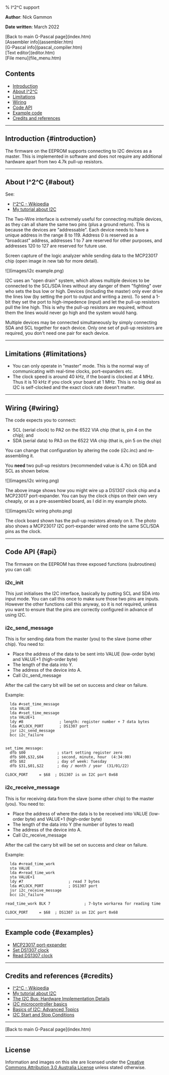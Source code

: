 % I^2^C support

**Author**: Nick Gammon

**Date written**: March 2022

<div class='quick_link'> [Back to main G-Pascal page](index.htm)</div>
<div class='quick_link'> [Assembler info](assembler.htm) </div>
<div class='quick_link'> [G-Pascal info](pascal_compiler.htm)</div>
<div class='quick_link'> [Text editor](editor.htm) </div>
<div class='quick_link'> [File menu](file_menu.htm) </div>

## Contents

* [Introduction](#introduction)
* [About I^2^C](#about)
* [Limitations](#limitations)
* [Wiring](#wiring)
* [Code API](#api)
* [Example code](#examples)
* [Credits and references](#credits)



---


## Introduction {#introduction}

The firmware on the EEPROM supports connecting to I2C devices as a master. This is implemented in software and does not require any additional hardware apart from two 4.7k pull-up resistors.

---

## About I^2^C {#about}

See:

* [I^2^C - Wikipedia](https://en.wikipedia.org/wiki/I%C2%B2C)
* [My tutorial about I2C](https://gammon.com.au/i2c)

The Two-Wire interface is extremely useful for connecting multiple devices, as they can all share the same two pins (plus a ground return). This is because the devices are "addressable". Each device needs to have a unique address in the range 8 to 119. Address 0 is reserved as a "broadcast" address, addresses 1 to 7 are reserved for other purposes, and addresses 120 to 127 are reserved for future use.

Screen capture of the logic analyzer while sending data to the MCP23017 chip (open image in new tab for more detail).

![](images/i2c example.png)

I2C uses an "open drain" system, which allows multiple devices to be connected to the SCL/SDA lines without any danger of them "fighting" over who sets the bus low or high. Devices (including the master) only ever drive the lines low (by setting the port to output and writing a zero). To send a 1-bit they set the port to high-impedence (input) and let the pull-up resistors pull the line high. This is why the pull-up resistors are required, without them the lines would never go high and the system would hang.

Multiple devices may be connected simultaneously by simply connecting SDA and SCL together for each device. Only one set of pull-up resistors are required, you don't need one pair for each device.

---

## Limitations {#limitations}

* You can only operate in "master" mode. This is the normal way of communicating with real-time clocks, port-expanders etc.
* The clock speed is around 40 kHz, if the board is clocked at 4 MHz. Thus it is 10 kHz if you clock your board at 1 MHz. This is no big deal as I2C is self-clocked and the exact clock rate doesn't matter.

---


## Wiring {#wiring}

The code expects you to connect:

* SCL (serial clock) to PA2 on the 6522 VIA chip (that is, pin 4 on the chip); and
* SDA (serial data) to PA3 on the 6522 VIA chip (that is, pin 5 on the chip)

You can change that configuration by altering the code (i2c.inc) and re-assembling it.

You **need** two pull-up resistors (recommended value is 4.7k) on SDA and SCL as shown below.

![](images/i2c wiring.png)

The above image shows how you might wire up a DS1307 clock chip and a MCP23017 port-expander. You can buy the clock chips on their own very cheaply, or as a pre-assembled board, as I did in my example photo.

![](images/i2c wiring photo.png)

The clock board shown has the pull-up resistors already on it. The photo also shows a MCP23017 I2C port-expander wired onto the same SCL/SDA pins as the clock.

---

## Code API {#api}

The firmware on the EEPROM has three exposed functions (subroutines) you can call:

### i2c_init

This just initialises the I2C interface, basically by putting SCL and SDA into input mode. You can call this once to make sure those two pins are inputs. However the other functions call this anyway, so it is not required, unless you want to ensure that the pins are correctly configured in advance of using I2C.

### i2c_send_message

This is for sending data from the master (you) to the slave (some other chip). You need to:

* Place the address of the data to be sent into VALUE  (low-order byte) and VALUE+1 (high-order byte)
* The length of the data into Y.
* The address of the device into A.
* Call i2c_send_message

After the call the carry bit will be set on success and clear on failure.

Example:

```
  lda #<set_time_message
  sta VALUE
  lda #>set_time_message
  sta VALUE+1
  ldy #8                ; length: register number + 7 data bytes
  lda #CLOCK_PORT       ; DS1307 port
  jsr i2c_send_message
  bcc i2c_failure


set_time_message:
  dfb $00              ; start setting register zero
  dfb $00,$32,$04      ; second, minute, hour  (4:34:00)
  dfb $02              ; day of week: Tuesday
  dfb $31,$01,$22      ; day / month / year  (31/01/22)

CLOCK_PORT     = $68  ; DS1307 is on I2C port 0x68
```

### i2c_receive_message

This is for receiving data from the slave (some other chip) to the master (you). You need to:

* Place the address of where the data is to be received into VALUE (low-order byte) and VALUE+1 (high-order byte)
* The length of the data into Y (the number of bytes to read)
* The address of the device into A.
* Call i2c_receive_message

After the call the carry bit will be set on success and clear on failure.

Example:

```
  lda #<read_time_work
  sta VALUE
  lda #>read_time_work
  sta VALUE+1
  ldy #7                    ; read 7 bytes
  lda #CLOCK_PORT           ; DS1307 port
  jsr i2c_receive_message
  bcc i2c_failure

read_time_work BLK 7               ; 7-byte workarea for reading time

CLOCK_PORT     = $68  ; DS1307 is on I2C port 0x68
```

---

## Example code {#examples}

* [MCP23017 port-expander](examples/asm/i2c_port_expander_demo.asm)
* [Set DS1307 clock](examples/asm/set_i2c_clock.asm)
* [Read DS1307 clock](examples/asm/read_i2c_clock.asm)

---


## Credits and references {#credits}

* [I^2^C - Wikipedia](https://en.wikipedia.org/wiki/I%C2%B2C)
* [My tutorial about I2C](https://gammon.com.au/i2c)
* [The I2C Bus: Hardware Implementation Details](https://www.allaboutcircuits.com/technical-articles/the-i2c-bus-hardware-implementation-details/)
* [I2C microcontroller basics](https://training.ti.com/i2c-i2c-microcontroller-basics)
* [Basics of I2C: Advanced Topics](https://training.ti.com/sites/default/files/docs/adcs-introduction-to-i2c-advanced-topics-presentation.pdf)
* [I2C Start and Stop Conditions](http://fastbitlab.com/stm32-i2c-lecture-4-i2c-start-and-stop-conditions/)

---

<div class='quick_link'> [Back to main G-Pascal page](index.htm)</div>


---

## License

Information and images on this site are licensed under the [Creative Commons Attribution 3.0 Australia License](https://creativecommons.org/licenses/by/3.0/au/) unless stated otherwise.
